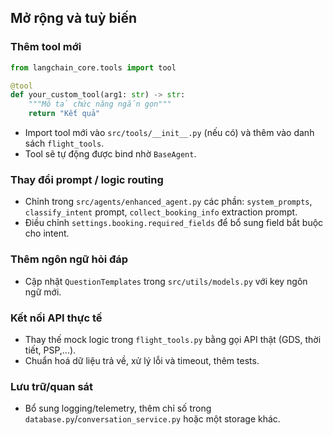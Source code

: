 ## Mở rộng và tuỳ biến

### Thêm tool mới
```python
from langchain_core.tools import tool

@tool
def your_custom_tool(arg1: str) -> str:
    """Mô tả chức năng ngắn gọn"""
    return "Kết quả"
```
- Import tool mới vào `src/tools/__init__.py` (nếu có) và thêm vào danh sách `flight_tools`.
- Tool sẽ tự động được bind nhờ `BaseAgent`.

### Thay đổi prompt / logic routing
- Chỉnh trong `src/agents/enhanced_agent.py` các phần: `system_prompts`, `classify_intent` prompt, `collect_booking_info` extraction prompt.
- Điều chỉnh `settings.booking.required_fields` để bổ sung field bắt buộc cho intent.

### Thêm ngôn ngữ hỏi đáp
- Cập nhật `QuestionTemplates` trong `src/utils/models.py` với key ngôn ngữ mới.

### Kết nối API thực tế
- Thay thế mock logic trong `flight_tools.py` bằng gọi API thật (GDS, thời tiết, PSP,...).
- Chuẩn hoá dữ liệu trả về, xử lý lỗi và timeout, thêm tests.

### Lưu trữ/quan sát
- Bổ sung logging/telemetry, thêm chỉ số trong `database.py`/`conversation_service.py` hoặc một storage khác.

